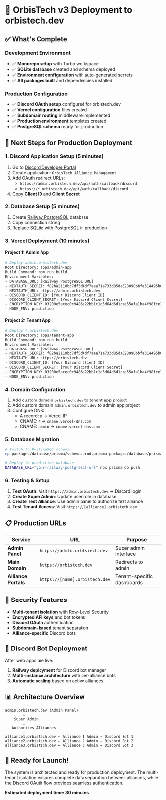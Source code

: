 # 🚀 OrbisTech v3 Deployment to orbistech.dev

## ✅ What's Complete

### **Development Environment**
- ✅ **Monorepo setup** with Turbo workspace
- ✅ **SQLite database** created and schema deployed
- ✅ **Environment configuration** with auto-generated secrets
- ✅ **All packages built** and dependencies installed

### **Production Configuration**
- ✅ **Discord OAuth setup** configured for orbistech.dev
- ✅ **Vercel configuration** files created
- ✅ **Subdomain routing** middleware implemented
- ✅ **Production environment** templates created
- ✅ **PostgreSQL schema** ready for production

## 🎯 Next Steps for Production Deployment

### **1. Discord Application Setup (5 minutes)**
1. Go to [Discord Developer Portal](https://discord.com/developers/applications)
2. Create application: `OrbisTech Alliance Management`
3. Add OAuth redirect URLs:
   - `https://admin.orbistech.dev/api/auth/callback/discord`
   - `https://*.orbistech.dev/api/auth/callback/discord`
4. Copy **Client ID** and **Client Secret**

### **2. Database Setup (5 minutes)**
1. Create [Railway PostgreSQL](https://railway.app) database
2. Copy connection string
3. Replace SQLite with PostgreSQL in production

### **3. Vercel Deployment (10 minutes)**

#### **Project 1: Admin App**
```bash
# Deploy admin.orbistech.dev
Root Directory: apps/admin-app
Build Command: npm run build
Environment Variables:
- DATABASE_URL: [Railway PostgreSQL URL]
- NEXTAUTH_SECRET: f82ba2110bc7df5d4df7aaa71a733d85da328098bbfa314495b01638c11cb38d
- NEXTAUTH_URL: https://admin.orbistech.dev
- DISCORD_CLIENT_ID: [Your Discord Client ID]
- DISCORD_CLIENT_SECRET: [Your Discord Client Secret]
- ENCRYPTION_KEY: 03200e5acec0c9486e22bb1c1c5d64d6d1cee55afa1ba4f98fce319dd3532954
- NODE_ENV: production
```

#### **Project 2: Tenant App**
```bash
# Deploy *.orbistech.dev
Root Directory: apps/tenant-app
Build Command: npm run build
Environment Variables:
- DATABASE_URL: [Railway PostgreSQL URL]
- NEXTAUTH_SECRET: f82ba2110bc7df5d4df7aaa71a733d85da328098bbfa314495b01638c11cb38d
- NEXTAUTH_URL: https://orbistech.dev
- DISCORD_CLIENT_ID: [Your Discord Client ID]
- DISCORD_CLIENT_SECRET: [Your Discord Client Secret]
- ENCRYPTION_KEY: 03200e5acec0c9486e22bb1c1c5d64d6d1cee55afa1ba4f98fce319dd3532954
- NODE_ENV: production
```

### **4. Domain Configuration**
1. Add custom domain `orbistech.dev` to tenant app project
2. Add custom domain `admin.orbistech.dev` to admin app project
3. Configure DNS:
   - A record: `@` → Vercel IP
   - CNAME: `*` → `cname.vercel-dns.com`
   - CNAME: `admin` → `cname.vercel-dns.com`

### **5. Database Migration**
```bash
# Switch to PostgreSQL schema
cp packages/database/prisma/schema.prod.prisma packages/database/prisma/schema.prisma

# Deploy to production database
DATABASE_URL="your-railway-postgresql-url" npx prisma db push
```

### **6. Testing & Setup**
1. **Test OAuth**: Visit `https://admin.orbistech.dev` → Discord login
2. **Create Super Admin**: Update user role in database
3. **Create Test Alliance**: Use admin panel to authorize first alliance
4. **Test Tenant Access**: Visit `https://[alliance].orbistech.dev`

## 📋 Production URLs

| Service | URL | Purpose |
|---------|-----|---------|
| **Admin Panel** | `https://admin.orbistech.dev` | Super admin interface |
| **Main Domain** | `https://orbistech.dev` | Redirects to admin |
| **Alliance Portals** | `https://[name].orbistech.dev` | Tenant-specific dashboards |

## 🔐 Security Features

- **Multi-tenant isolation** with Row-Level Security
- **Encrypted API keys** and bot tokens
- **Discord OAuth** authentication
- **Subdomain-based** tenant separation
- **Alliance-specific** Discord bots

## 🤖 Discord Bot Deployment

After web apps are live:
1. **Railway deployment** for Discord bot manager
2. **Multi-instance architecture** with per-alliance bots
3. **Automatic scaling** based on active alliances

## 📊 Architecture Overview

```
admin.orbistech.dev (Admin Panel)
        ↓
    Super Admin
        ↓
   Authorizes Alliances
        ↓
alliance1.orbistech.dev ← Alliance 1 Admin → Discord Bot 1
alliance2.orbistech.dev ← Alliance 2 Admin → Discord Bot 2
alliance3.orbistech.dev ← Alliance 3 Admin → Discord Bot 3
```

## 🎉 Ready for Launch!

The system is architected and ready for production deployment. The multi-tenant isolation ensures complete data separation between alliances, while the Discord OAuth flow provides seamless authentication.

**Estimated deployment time: 30 minutes**